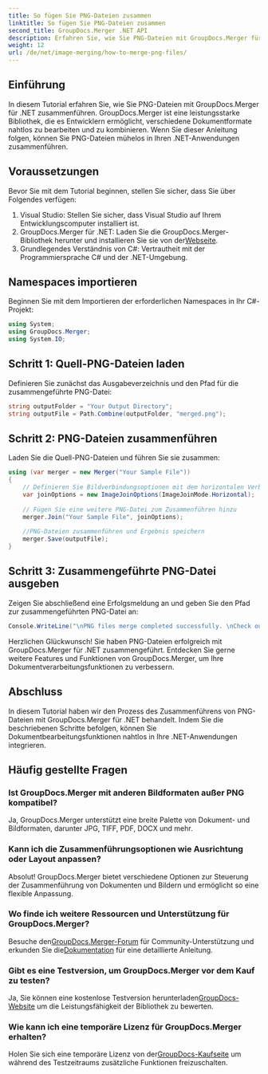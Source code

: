 ```yaml
---
title: So fügen Sie PNG-Dateien zusammen
linktitle: So fügen Sie PNG-Dateien zusammen
second_title: GroupDocs.Merger .NET API
description: Erfahren Sie, wie Sie PNG-Dateien mit GroupDocs.Merger für .NET zusammenführen. Schritt-für-Schritt-Anleitung für die nahtlose Integration in Ihre .NET-Anwendungen.
weight: 12
url: /de/net/image-merging/how-to-merge-png-files/
---
```

## Einführung
In diesem Tutorial erfahren Sie, wie Sie PNG-Dateien mit GroupDocs.Merger für .NET zusammenführen. GroupDocs.Merger ist eine leistungsstarke Bibliothek, die es Entwicklern ermöglicht, verschiedene Dokumentformate nahtlos zu bearbeiten und zu kombinieren. Wenn Sie dieser Anleitung folgen, können Sie PNG-Dateien mühelos in Ihren .NET-Anwendungen zusammenführen.
## Voraussetzungen
Bevor Sie mit dem Tutorial beginnen, stellen Sie sicher, dass Sie über Folgendes verfügen:
1. Visual Studio: Stellen Sie sicher, dass Visual Studio auf Ihrem Entwicklungscomputer installiert ist.
2.  GroupDocs.Merger für .NET: Laden Sie die GroupDocs.Merger-Bibliothek herunter und installieren Sie sie von der[Webseite](https://releases.groupdocs.com/merger/net/).
3. Grundlegendes Verständnis von C#: Vertrautheit mit der Programmiersprache C# und der .NET-Umgebung.

## Namespaces importieren
Beginnen Sie mit dem Importieren der erforderlichen Namespaces in Ihr C#-Projekt:
```csharp
using System; 
using GroupDocs.Merger;
using System.IO;
```
## Schritt 1: Quell-PNG-Dateien laden
Definieren Sie zunächst das Ausgabeverzeichnis und den Pfad für die zusammengeführte PNG-Datei:
```csharp
string outputFolder = "Your Output Directory";
string outputFile = Path.Combine(outputFolder, "merged.png");
```
## Schritt 2: PNG-Dateien zusammenführen
Laden Sie die Quell-PNG-Dateien und führen Sie sie zusammen:
```csharp
using (var merger = new Merger("Your Sample File"))
{
    // Definieren Sie Bildverbindungsoptionen mit dem horizontalen Verbindungsmodus
    var joinOptions = new ImageJoinOptions(ImageJoinMode.Horizontal);
    
    // Fügen Sie eine weitere PNG-Datei zum Zusammenführen hinzu
    merger.Join("Your Sample File", joinOptions);
    
    //PNG-Dateien zusammenführen und Ergebnis speichern
    merger.Save(outputFile);
}
```
## Schritt 3: Zusammengeführte PNG-Datei ausgeben
Zeigen Sie abschließend eine Erfolgsmeldung an und geben Sie den Pfad zur zusammengeführten PNG-Datei an:
```csharp
Console.WriteLine("\nPNG files merge completed successfully. \nCheck output in {0}", outputFolder);
```
Herzlichen Glückwunsch! Sie haben PNG-Dateien erfolgreich mit GroupDocs.Merger für .NET zusammengeführt. Entdecken Sie gerne weitere Features und Funktionen von GroupDocs.Merger, um Ihre Dokumentverarbeitungsfunktionen zu verbessern.


## Abschluss
In diesem Tutorial haben wir den Prozess des Zusammenführens von PNG-Dateien mit GroupDocs.Merger für .NET behandelt. Indem Sie die beschriebenen Schritte befolgen, können Sie Dokumentbearbeitungsfunktionen nahtlos in Ihre .NET-Anwendungen integrieren.
## Häufig gestellte Fragen
### Ist GroupDocs.Merger mit anderen Bildformaten außer PNG kompatibel?
Ja, GroupDocs.Merger unterstützt eine breite Palette von Dokument- und Bildformaten, darunter JPG, TIFF, PDF, DOCX und mehr.
### Kann ich die Zusammenführungsoptionen wie Ausrichtung oder Layout anpassen?
Absolut! GroupDocs.Merger bietet verschiedene Optionen zur Steuerung der Zusammenführung von Dokumenten und Bildern und ermöglicht so eine flexible Anpassung.
### Wo finde ich weitere Ressourcen und Unterstützung für GroupDocs.Merger?
 Besuche den[GroupDocs.Merger-Forum](https://forum.groupdocs.com/c/merger/32) für Community-Unterstützung und erkunden Sie die[Dokumentation](https://tutorials.groupdocs.com/merger/net/) für eine detaillierte Anleitung.
### Gibt es eine Testversion, um GroupDocs.Merger vor dem Kauf zu testen?
 Ja, Sie können eine kostenlose Testversion herunterladen[GroupDocs-Website](https://releases.groupdocs.com/) um die Leistungsfähigkeit der Bibliothek zu bewerten.
### Wie kann ich eine temporäre Lizenz für GroupDocs.Merger erhalten?
 Holen Sie sich eine temporäre Lizenz von der[GroupDocs-Kaufseite](https://purchase.groupdocs.com/temporary-license/) um während des Testzeitraums zusätzliche Funktionen freizuschalten.